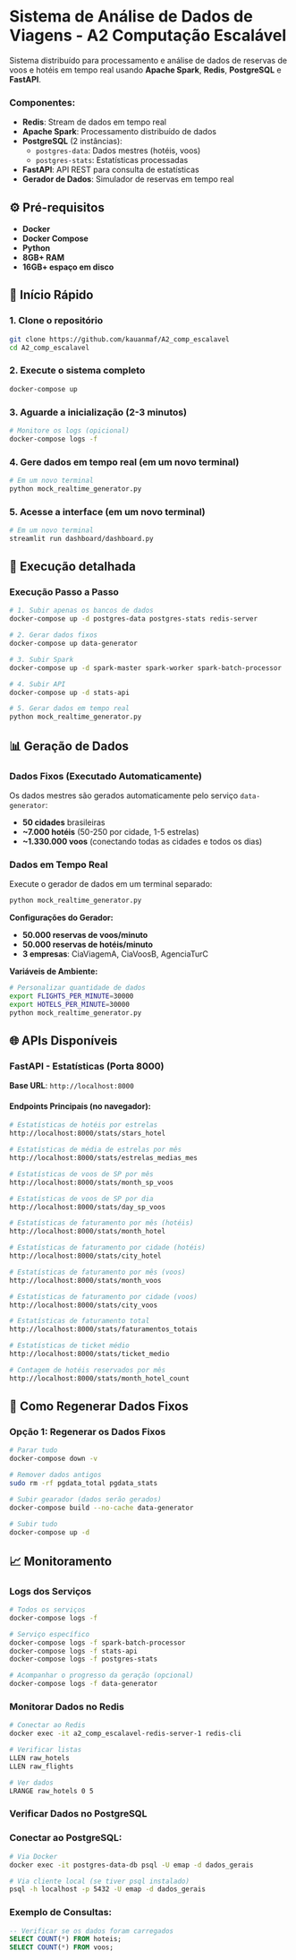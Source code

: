 # Sistema de Análise de Dados de Viagens - A2 Computação Escalável

Sistema distribuído para processamento e análise de dados de reservas de voos e hotéis em tempo real usando **Apache Spark**, **Redis**, **PostgreSQL** e **FastAPI**.


### Componentes:

- **Redis**: Stream de dados em tempo real
- **Apache Spark**: Processamento distribuído de dados
- **PostgreSQL** (2 instâncias):
  - `postgres-data`: Dados mestres (hotéis, voos)
  - `postgres-stats`: Estatísticas processadas
- **FastAPI**: API REST para consulta de estatísticas
- **Gerador de Dados**: Simulador de reservas em tempo real

## ⚙️ Pré-requisitos

- **Docker**
- **Docker Compose**
- **Python**
- **8GB+ RAM**
- **16GB+ espaço em disco**

## 🚀 Início Rápido

### 1. Clone o repositório
```bash
git clone https://github.com/kauanmaf/A2_comp_escalavel
cd A2_comp_escalavel
```

### 2. Execute o sistema completo
```bash
docker-compose up
```

### 3. Aguarde a inicialização (2-3 minutos)
```bash
# Monitore os logs (opicional)
docker-compose logs -f
```

### 4. Gere dados em tempo real (em um novo terminal)
```bash
# Em um novo terminal
python mock_realtime_generator.py
```

### 5. Acesse a interface (em um novo terminal)
```bash
# Em um novo terminal
streamlit run dashboard/dashboard.py
```

## 🔧 Execução detalhada

### Execução Passo a Passo

```bash
# 1. Subir apenas os bancos de dados
docker-compose up -d postgres-data postgres-stats redis-server

# 2. Gerar dados fixos
docker-compose up data-generator

# 3. Subir Spark
docker-compose up -d spark-master spark-worker spark-batch-processor

# 4. Subir API
docker-compose up -d stats-api

# 5. Gerar dados em tempo real
python mock_realtime_generator.py
```

## 📊 Geração de Dados

### Dados Fixos (Executado Automaticamente)

Os dados mestres são gerados automaticamente pelo serviço `data-generator`:

- **50 cidades** brasileiras
- **~7.000 hotéis** (50-250 por cidade, 1-5 estrelas)
- **~1.330.000 voos** (conectando todas as cidades e todos os dias)

### Dados em Tempo Real

Execute o gerador de dados em um terminal separado:

```bash
python mock_realtime_generator.py
```

**Configurações do Gerador:**
- **50.000 reservas de voos/minuto**
- **50.000 reservas de hotéis/minuto**
- **3 empresas**: CiaViagemA, CiaVoosB, AgenciaTurC

**Variáveis de Ambiente:**
```bash
# Personalizar quantidade de dados
export FLIGHTS_PER_MINUTE=30000
export HOTELS_PER_MINUTE=30000
python mock_realtime_generator.py
```

## 🌐 APIs Disponíveis

### FastAPI - Estatísticas (Porta 8000)

**Base URL**: `http://localhost:8000`

#### Endpoints Principais (no navegador):

```bash
# Estatísticas de hotéis por estrelas
http://localhost:8000/stats/stars_hotel

# Estatísticas de média de estrelas por mês
http://localhost:8000/stats/estrelas_medias_mes

# Estatísticas de voos de SP por mês
http://localhost:8000/stats/month_sp_voos

# Estatísticas de voos de SP por dia
http://localhost:8000/stats/day_sp_voos

# Estatísticas de faturamento por mês (hotéis)
http://localhost:8000/stats/month_hotel

# Estatísticas de faturamento por cidade (hotéis)
http://localhost:8000/stats/city_hotel

# Estatísticas de faturamento por mês (voos)
http://localhost:8000/stats/month_voos

# Estatísticas de faturamento por cidade (voos)
http://localhost:8000/stats/city_voos

# Estatísticas de faturamento total
http://localhost:8000/stats/faturamentos_totais

# Estatísticas de ticket médio
http://localhost:8000/stats/ticket_medio

# Contagem de hotéis reservados por mês
http://localhost:8000/stats/month_hotel_count
```

## 🔄 Como Regenerar Dados Fixos

### Opção 1: Regenerar os Dados Fixos
```bash
# Parar tudo
docker-compose down -v

# Remover dados antigos
sudo rm -rf pgdata_total pgdata_stats

# Subir gearador (dados serão gerados)
docker-compose build --no-cache data-generator

# Subir tudo
docker-compose up -d
```

## 📈 Monitoramento

### Logs dos Serviços
```bash
# Todos os serviços
docker-compose logs -f

# Serviço específico
docker-compose logs -f spark-batch-processor
docker-compose logs -f stats-api
docker-compose logs -f postgres-stats

# Acompanhar o progresso da geração (opcional)
docker-compose logs -f data-generator
```

### Monitorar Dados no Redis
```bash
# Conectar ao Redis
docker exec -it a2_comp_escalavel-redis-server-1 redis-cli

# Verificar listas
LLEN raw_hotels
LLEN raw_flights

# Ver dados
LRANGE raw_hotels 0 5
```

### Verificar Dados no PostgreSQL
### **Conectar ao PostgreSQL:**
```bash
# Via Docker
docker exec -it postgres-data-db psql -U emap -d dados_gerais

# Via cliente local (se tiver psql instalado)
psql -h localhost -p 5432 -U emap -d dados_gerais
```

### **Exemplo de Consultas:**
```sql
-- Verificar se os dados foram carregados
SELECT COUNT(*) FROM hoteis;
SELECT COUNT(*) FROM voos;
```
